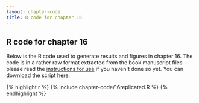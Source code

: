 ```yaml
---
layout: chapter-code
title: R code for chapter 16
---
```


## R code for chapter 16
Below is the R code used to generate results and figures in chapter 16.
The code is in a rather raw format extracted from the book manuscript files -- please read the [instructions for use](../chapter-code.html) if you haven't done so yet.
You can download the script <a href='https://raw.githubusercontent.com/spatstat/book/gh-pages/_includes/chapter-code/16replicated.R' target=_blank>here</a>.

{% highlight r %}
{% include chapter-code/16replicated.R %}
{% endhighlight %}
